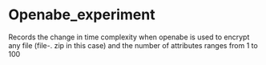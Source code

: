 # Openabe_experiment
Records the change in time complexity when openabe is used to encrypt any file (file-. zip in this case) and the number of attributes ranges from 1 to 100
